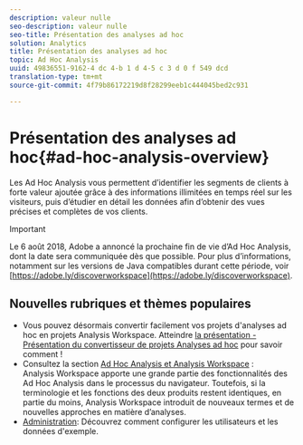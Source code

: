```yaml
---
description: valeur nulle
seo-description: valeur nulle
seo-title: Présentation des analyses ad hoc
solution: Analytics
title: Présentation des analyses ad hoc
topic: Ad Hoc Analysis
uuid: 49836551-9162-4 dc 4-b 1 d 4-5 c 3 d 0 f 549 dcd
translation-type: tm+mt
source-git-commit: 4f79b86172219d8f28299eeb1c444045bed2c931

---
```



# Présentation des analyses ad hoc{#ad-hoc-analysis-overview}

Les Ad Hoc Analysis vous permettent d’identifier les segments de clients à forte valeur ajoutée grâce à des informations illimitées en temps réel sur les visiteurs, puis d’étudier en détail les données afin d’obtenir des vues précises et complètes de vos clients.

>[!Important]
>Le 6 août 2018, Adobe a annoncé la prochaine fin de vie d’Ad Hoc Analysis, dont la date sera communiquée dès que possible. Pour plus d’informations, notamment sur les versions de Java compatibles durant cette période, voir [https://adobe.ly/discoverworkspace](https://adobe.ly/discoverworkspace).

## Nouvelles rubriques et thèmes populaires

* Vous pouvez désormais convertir facilement vos projets d'analyses ad hoc en projets Analysis Workspace. Atteindre [la présentation - Présentation du convertisseur de projets Analyses ad hoc](/help/analyze/ad-hoc-analysis/c-aha-project-converter/aha2aw-overview.md) pour savoir comment !
* Consultez la section [Ad Hoc Analysis et Analysis Workspace](/help/analyze/analysis-workspace/adhocanalysis-vs-analysisworkspace.md) : Analysis Workspace apporte une grande partie des fonctionnalités des Ad Hoc Analysis dans le processus du navigateur. Toutefois, si la terminologie et les fonctions des deux produits restent identiques, en partie du moins, Analysis Workspace introduit de nouveaux termes et de nouvelles approches en matière d’analyses.
* [Administration](/help/analyze/ad-hoc-analysis/c-administration.md): Découvrez comment configurer les utilisateurs et les données d'exemple.